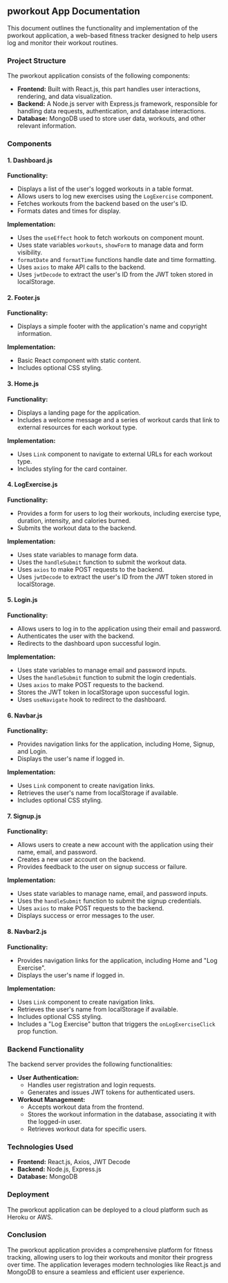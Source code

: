 ## pworkout App Documentation

This document outlines the functionality and implementation of the pworkout application, a web-based fitness tracker designed to help users log and monitor their workout routines.

### Project Structure

The pworkout application consists of the following components:

- **Frontend:** Built with React.js, this part handles user interactions, rendering, and data visualization.
- **Backend:** A Node.js server with Express.js framework, responsible for handling data requests, authentication, and database interactions.
- **Database:** MongoDB used to store user data, workouts, and other relevant information.

### Components

#### 1. Dashboard.js

**Functionality:**
- Displays a list of the user's logged workouts in a table format.
- Allows users to log new exercises using the `LogExercise` component.
- Fetches workouts from the backend based on the user's ID.
- Formats dates and times for display.

**Implementation:**
- Uses the `useEffect` hook to fetch workouts on component mount.
- Uses state variables `workouts`, `showForm` to manage data and form visibility.
- `formatDate` and `formatTime` functions handle date and time formatting.
- Uses `axios` to make API calls to the backend.
- Uses `jwtDecode` to extract the user's ID from the JWT token stored in localStorage.

#### 2. Footer.js

**Functionality:**
- Displays a simple footer with the application's name and copyright information.

**Implementation:**
- Basic React component with static content.
- Includes optional CSS styling.

#### 3. Home.js

**Functionality:**
- Displays a landing page for the application.
- Includes a welcome message and a series of workout cards that link to external resources for each workout type.

**Implementation:**
- Uses `Link` component to navigate to external URLs for each workout type.
- Includes styling for the card container.

#### 4. LogExercise.js

**Functionality:**
- Provides a form for users to log their workouts, including exercise type, duration, intensity, and calories burned.
- Submits the workout data to the backend.

**Implementation:**
- Uses state variables to manage form data.
- Uses the `handleSubmit` function to submit the workout data.
- Uses `axios` to make POST requests to the backend.
- Uses `jwtDecode` to extract the user's ID from the JWT token stored in localStorage.

#### 5. Login.js

**Functionality:**
- Allows users to log in to the application using their email and password.
- Authenticates the user with the backend.
- Redirects to the dashboard upon successful login.

**Implementation:**
- Uses state variables to manage email and password inputs.
- Uses the `handleSubmit` function to submit the login credentials.
- Uses `axios` to make POST requests to the backend.
- Stores the JWT token in localStorage upon successful login.
- Uses `useNavigate` hook to redirect to the dashboard.

#### 6. Navbar.js

**Functionality:**
- Provides navigation links for the application, including Home, Signup, and Login.
- Displays the user's name if logged in.

**Implementation:**
- Uses `Link` component to create navigation links.
- Retrieves the user's name from localStorage if available.
- Includes optional CSS styling.

#### 7. Signup.js

**Functionality:**
- Allows users to create a new account with the application using their name, email, and password.
- Creates a new user account on the backend.
- Provides feedback to the user on signup success or failure.

**Implementation:**
- Uses state variables to manage name, email, and password inputs.
- Uses the `handleSubmit` function to submit the signup credentials.
- Uses `axios` to make POST requests to the backend.
- Displays success or error messages to the user.

#### 8. Navbar2.js

**Functionality:**
- Provides navigation links for the application, including Home and "Log Exercise".
- Displays the user's name if logged in.

**Implementation:**
- Uses `Link` component to create navigation links.
- Retrieves the user's name from localStorage if available.
- Includes optional CSS styling.
- Includes a "Log Exercise" button that triggers the `onLogExerciseClick` prop function.

### Backend Functionality

The backend server provides the following functionalities:

- **User Authentication:**
    - Handles user registration and login requests.
    - Generates and issues JWT tokens for authenticated users.
- **Workout Management:**
    - Accepts workout data from the frontend.
    - Stores the workout information in the database, associating it with the logged-in user.
    - Retrieves workout data for specific users.

### Technologies Used

- **Frontend:** React.js, Axios, JWT Decode
- **Backend:** Node.js, Express.js
- **Database:** MongoDB

### Deployment

The pworkout application can be deployed to a cloud platform such as Heroku or AWS. 

### Conclusion

The pworkout application provides a comprehensive platform for fitness tracking, allowing users to log their workouts and monitor their progress over time. The application leverages modern technologies like React.js and MongoDB to ensure a seamless and efficient user experience.
